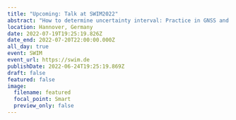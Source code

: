 ```yaml
---
title: "Upcoming: Talk at SWIM2022"
abstract: "How to determine uncertainty interval: Practice in GNSS and LiDAR"
location: Hannover, Germany
date: 2022-07-19T19:25:19.826Z
date_end: 2022-07-20T22:00:00.000Z
all_day: true
event: SWIM
event_url: https://swim.de
publishDate: 2022-06-24T19:25:19.869Z
draft: false
featured: false
image:
  filename: featured
  focal_point: Smart
  preview_only: false
---
```

